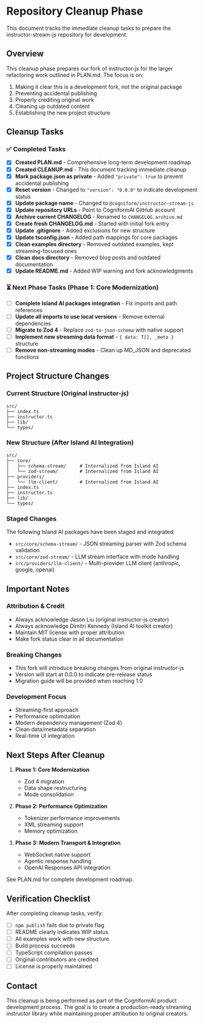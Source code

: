 # Repository Cleanup Phase

This document tracks the immediate cleanup tasks to prepare the instructor-stream-js repository for development.

## Overview

This cleanup phase prepares our fork of instructor-js for the larger refactoring work outlined in PLAN.md. The focus is on:

1. Making it clear this is a development fork, not the original package
2. Preventing accidental publishing
3. Properly crediting original work
4. Cleaning up outdated content
5. Establishing the new project structure

## Cleanup Tasks

### ✅ Completed Tasks

- [x] **Created PLAN.md** - Comprehensive long-term development roadmap
- [x] **Created CLEANUP.md** - This document tracking immediate cleanup
- [x] **Mark package.json as private** - Added `"private": true` to prevent accidental publishing
- [x] **Reset version** - Changed to `"version": "0.0.0"` to indicate development status
- [x] **Update package name** - Changed to `@cogniform/instructor-stream-js`
- [x] **Update repository URLs** - Point to CogniformAI GitHub account
- [x] **Archive current CHANGELOG** - Renamed to `CHANGELOG.archive.md`
- [x] **Create fresh CHANGELOG.md** - Started with initial fork entry
- [x] **Update .gitignore** - Added exclusions for new structure
- [x] **Update tsconfig.json** - Added path mappings for core packages
- [x] **Clean examples directory** - Removed outdated examples, kept streaming-focused ones
- [x] **Clean docs directory** - Removed blog posts and outdated documentation
- [x] **Update README.md** - Added WIP warning and fork acknowledgments

### ⏳ Next Phase Tasks (Phase 1: Core Modernization)

- [ ] **Complete Island AI packages integration** - Fix imports and path references
- [ ] **Update all imports to use local versions** - Remove external dependencies
- [ ] **Migrate to Zod 4** - Replace `zod-to-json-schema` with native support
- [ ] **Implement new streaming data format** - `{ data: T[], _meta }` structure
- [ ] **Remove non-streaming modes** - Clean up MD_JSON and deprecated functions

## Project Structure Changes

### Current Structure (Original instructor-js)

```
src/
├── index.ts
├── instructor.ts
├── lib/
└── types/
```

### New Structure (After Island AI Integration)

```
src/
├── core/
│   ├── schema-stream/     # Internalized from Island AI
│   └── zod-stream/        # Internalized from Island AI
├── providers/
│   └── llm-client/        # Internalized from Island AI
├── index.ts
├── instructor.ts
├── lib/
└── types/
```

### Staged Changes

The following Island AI packages have been staged and integrated:

- `src/core/schema-stream/` - JSON streaming parser with Zod schema validation
- `src/core/zod-stream/` - LLM stream interface with mode handling
- `src/providers/llm-client/` - Multi-provider LLM client (anthropic, google, openai)

## Important Notes

### Attribution & Credit

- Always acknowledge Jason Liu (original instructor-js creator)
- Always acknowledge Dimitri Kennedy (Island AI toolkit creator)
- Maintain MIT license with proper attribution
- Make fork status clear in all documentation

### Breaking Changes

- This fork will introduce breaking changes from original instructor-js
- Version will start at 0.0.0 to indicate pre-release status
- Migration guide will be provided when reaching 1.0

### Development Focus

- Streaming-first approach
- Performance optimization
- Modern dependency management (Zod 4)
- Clean data/metadata separation
- Real-time UI integration

## Next Steps After Cleanup

1. **Phase 1: Core Modernization**
   - Zod 4 migration
   - Data shape restructuring
   - Mode consolidation

2. **Phase 2: Performance Optimization**
   - Tokenizer performance improvements
   - XML streaming support
   - Memory optimization

3. **Phase 3: Modern Transport & Integration**
   - WebSocket native support
   - Agentic response handling
   - OpenAI Responses API integration

See PLAN.md for complete development roadmap.

## Verification Checklist

After completing cleanup tasks, verify:

- [ ] `npm publish` fails due to private flag
- [ ] README clearly indicates WIP status
- [ ] All examples work with new structure
- [ ] Build process succeeds
- [ ] TypeScript compilation passes
- [ ] Original contributors are credited
- [ ] License is properly maintained

## Contact

This cleanup is being performed as part of the CogniformAI product development process. The goal is to create a production-ready streaming instructor library while maintaining proper attribution to original creators.
